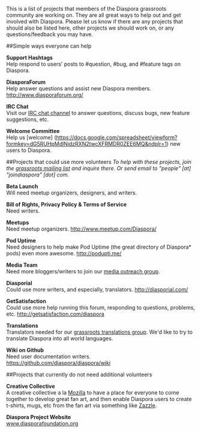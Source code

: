 This is a list of projects that members of the Diaspora grassroots community are working on.  They are all great ways to help out and get involved with Diaspora.  Please let us know if there are any projects that should also be listed here, other projects we should work on, or any questions/feedback you may have.  

##Simple ways everyone can help

**Support Hashtags**  
Help respond to users' posts to #question, #bug, and #feature tags on Diaspora.

**DiasporaForum**  
Help answer questions and assist new Diaspora members. http://www.diasporaforum.org/

**IRC Chat**  
Visit our [IRC chat channel](http://webchat.freenode.net/?channels=diaspora) to answer questions, discuss bugs, new feature suggestions, etc.  

**Welcome Committee**  
Help us [welcome] (https://docs.google.com/spreadsheet/viewform?formkey=dG5RUHpMdlNidzRXN2twcXFRMDR0ZEE6MQ&ndplr=1) new users to Diaspora. 


##Projects that could use more volunteers
*To help with these projects, join the [grassroots mailing list](https://mailman.stanford.edu/mailman/listinfo/diaspora-grassroots) and inquire there. Or send email to "people" [at] "joindiaspora" [dot] com.*

**Beta Launch**  
Will need meetup organizers, designers, and writers.

**Bill of Rights, Privacy Policy & Terms of Service**  
Need writers.

**Meetups**  
Need meetup organizers.  http://www.meetup.com/Diaspora/

**Pod Uptime**  
Need designers to help make Pod Uptime (the great directory of Diaspora* pods) even more awesome.  http://podupti.me/

**Media Team**  
Need more bloggers/writers to join our [media outreach group](https://mailman.stanford.edu/mailman/listinfo/diaspora-media).

**Diasporial**  
Could use more writers, and especially, translators. http://diasporial.com/

**GetSatisfaction**  
Could use more help running this forum, responding to questions, problems, etc. http://getsatisfaction.com/diaspora

**Translations**  
Translators needed for our [grassroots translations group](http://99translations.com/public_projects/show/181).  We'd like to try to translate Diaspora into all world languages. 
   
**Wiki on Github**  
Need user documentation writers. https://github.com/diaspora/diaspora/wiki
  
##Projects that currently do not need additional volunteers

**Creative Collective**  
A creative collective a la [Mozilla](http://creative.mozilla.org/) to have a place for everyone to come together to develop great fan art, and then enable Diaspora users to create t-shirts, mugs, etc from the fan art via something like [Zazzle](http://www.zazzle.com/).  
  
**Diaspora Project Website**  
www.diasporafoundation.org 